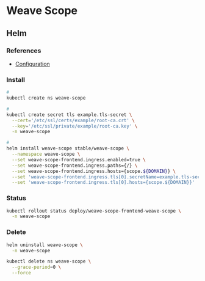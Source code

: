 # Weave Scope

## Helm

### References

- [Configuration](https://github.com/helm/charts/tree/master/stable/weave-scope#configuration)

### Install

```sh
#
kubectl create ns weave-scope

#
kubectl create secret tls example.tls-secret \
  --cert='/etc/ssl/certs/example/root-ca.crt' \
  --key='/etc/ssl/private/example/root-ca.key' \
  -n weave-scope

#
helm install weave-scope stable/weave-scope \
  --namespace weave-scope \
  --set weave-scope-frontend.ingress.enabled=true \
  --set weave-scope-frontend.ingress.paths={/} \
  --set weave-scope-frontend.ingress.hosts={scope.${DOMAIN}} \
  --set 'weave-scope-frontend.ingress.tls[0].secretName=example.tls-secret' \
  --set 'weave-scope-frontend.ingress.tls[0].hosts={scope.${DOMAIN}}'
```

### Status

```sh
kubectl rollout status deploy/weave-scope-frontend-weave-scope \
  -n weave-scope
```

### Delete

```sh
helm uninstall weave-scope \
  -n weave-scope

kubectl delete ns weave-scope \
  --grace-period=0 \
  --force
```
